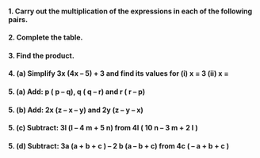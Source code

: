 #### 1. Carry out the multiplication of the expressions in each of the following pairs.
#### 2. Complete the table.
#### 3. Find the product.
#### 4. (a) Simplify 3x (4x – 5) + 3 and find its values for (i) x = 3 (ii) x =
#### 5. (a) Add: p ( p – q), q ( q – r) and r ( r – p)
#### 5. (b) Add: 2x (z – x – y) and 2y (z – y – x)
#### 5. (c) Subtract: 3l (l – 4 m + 5 n) from 4l ( 10 n – 3 m + 2 l )
#### 5. (d) Subtract: 3a (a + b + c ) – 2 b (a – b + c) from 4c ( – a + b + c )
